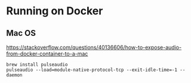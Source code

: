 # Running on Docker

## Mac OS

<https://stackoverflow.com/questions/40136606/how-to-expose-audio-from-docker-container-to-a-mac>

```
brew install pulseaudio
pulseaudio --load=module-native-protocol-tcp --exit-idle-time=-1 --daemon
```
